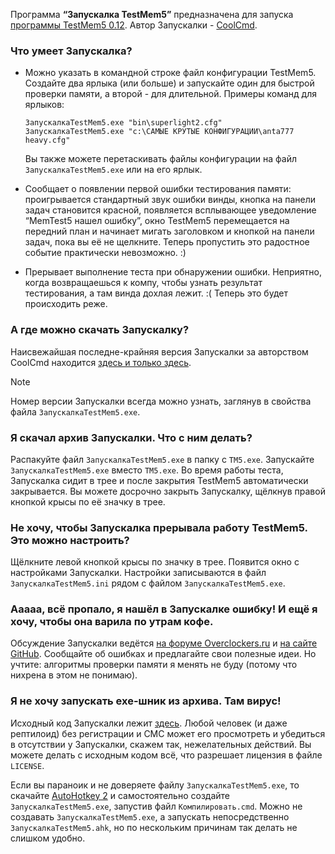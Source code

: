 ﻿Программа **“Запускалка TestMem5”** предназначена для запуска [программы TestMem5 0.12](http://testmem.tz.ru/testmem5.htm). Автор Запускалки - [CoolCmd](https://forums.overclockers.ru/memberlist.php?mode=viewprofile&u=27728).

### Что умеет Запускалка?

 * Можно указать в командной строке файл конфигурации TestMem5. Создайте два ярлыка (или больше) и запускайте один для быстрой проверки памяти, а второй - для длительной. Примеры команд для ярлыков:
   ```
   ЗапускалкаTestMem5.exe "bin\superlight2.cfg"
   ЗапускалкаTestMem5.exe "c:\САМЫЕ КРУТЫЕ КОНФИГУРАЦИИ\anta777 heavy.cfg"
   ```
   Вы также можете перетаскивать файлы конфигурации на файл `ЗапускалкаTestMem5.exe` или на его ярлык.

 * Сообщает о появлении первой ошибки тестирования памяти: проигрывается стандартный звук ошибки винды, кнопка на панели задач становится красной, появляется всплывающее уведомление “MemTest5 нашел ошибку”, окно TestMem5 перемещается на передний план и начинает мигать заголовком и кнопкой на панели задач, пока вы её не щелкните. Теперь пропустить это радостное событие практически невозможно. :)

 * Прерывает выполнение теста при обнаружении ошибки. Неприятно, когда возвращаешься к компу, чтобы узнать результат тестирования, а там винда дохлая лежит. :( Теперь это будет происходить реже.

### А где можно скачать Запускалку?

Наисвежайшая последне-крайняя версия Запускалки за авторством CoolCmd находится [здесь и только здесь](https://github.com/CoolCmd/3aIIyckaJIkaTestMem5/releases/latest/download/3aIIyckaJIkaTestMem5.7z).

> [!NOTE]
> Номер версии Запускалки всегда можно узнать, заглянув в свойства файла `ЗапускалкаTestMem5.exe`.

### Я скачал архив Запускалки. Что с ним делать?

Распакуйте файл `ЗапускалкаTestMem5.exe` в папку с `TM5.exe`. Запускайте `ЗапускалкаTestMem5.exe` вместо `TM5.exe`. Во время работы теста, Запускалка сидит в трее и после закрытия TestMem5 автоматически закрывается. Вы можете досрочно закрыть Запускалку, щёлкнув правой кнопкой крысы по её значку в трее.

### Не хочу, чтобы Запускалка прерывала работу TestMem5. Это можно настроить?

Щёлкните левой кнопкой крысы по значку в трее. Появится окно с настройками Запускалки. Настройки записываются в файл `ЗапускалкаTestMem5.ini` рядом с файлом `ЗапускалкаTestMem5.exe`.

### Ааааа, всё пропало, я нашёл в Запускалке ошибку! И ещё я хочу, чтобы она варила по утрам кофе.

Обсуждение Запускалки ведётся [на форуме Overclockers.ru](https://forums.overclockers.ru/viewtopic.php?f=47&t=366315) и [на сайте GitHub](https://github.com/CoolCmd/3aIIyckaJIkaTestMem5/issues). Сообщайте об ошибках и предлагайте свои полезные идеи. Но учтите: алгоритмы проверки памяти я менять не буду (потому что нихрена в этом не понимаю).

### Я не хочу запускать exe-шник из архива. Там вирус!

Исходный код Запускалки лежит [здесь](https://github.com/CoolCmd/3aIIyckaJIkaTestMem5). Любой человек (и даже рептилоид) без регистрации и СМС может его просмотреть и убедиться в отсутствии у Запускалки, скажем так, нежелательных действий. Вы можете делать с исходным кодом всё, что разрешает лицензия в файле `LICENSE`.

Если вы параноик и не доверяете файлу `ЗапускалкаTestMem5.exe`, то скачайте [AutoHotkey 2](https://www.autohotkey.com/) и самостоятельно создайте `ЗапускалкаTestMem5.exe`, запустив файл `Компилировать.cmd`. Можно не создавать `ЗапускалкаTestMem5.exe`, а запускать непосредственно `ЗапускалкаTestMem5.ahk`, но по нескольким причинам так делать не слишком удобно.